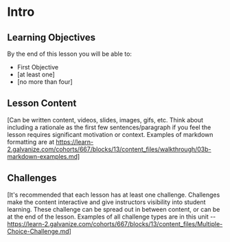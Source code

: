 # Intro

## Learning Objectives

By the end of this lesson you will be able to:

* First Objective
* [at least one]
* [no more than four]

## Lesson Content

[Can be written content, videos, slides, images, gifs, etc. Think about including a rationale as the first few sentences/paragraph if you feel the lesson requires significant motivation or context. Examples of markdown formatting are at https://learn-2.galvanize.com/cohorts/667/blocks/13/content_files/walkthrough/03b-markdown-examples.md]

## Challenges

[It's recommended that each lesson has at least one challenge. Challenges make the content interactive and give instructors visibility into student learning. These challenge can be spread out in between content, or can be at the end of the lesson. Examples of all challenge types are in this unit -- https://learn-2.galvanize.com/cohorts/667/blocks/13/content_files/Multiple-Choice-Challenge.md]